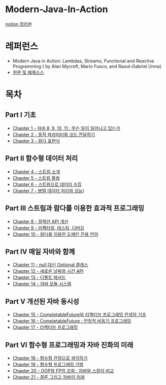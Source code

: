 # Modern-Java-In-Action
[notion 정리본](https://seunchoi.notion.site/b31cc7388da443088b72f376c27f879f)

# 레퍼런스
- Modern Java in Action: Lambdas, Streams, Functional and Reactive Programming ( by Alan Mycroft, Mario Fusco, and Raoul-Gabriel Urma)
- [원문 및 예제소스](https://livebook.manning.com/book/modern-java-in-action)

# 목차

## Part Ⅰ 기초

* [Chapter 1 - 자바 8, 9, 10, 11 : 무슨 일이 일어나고 있는가](./summary/Chapter01.md)
* [Chapter 2 - 동작 파라미터화 코드 전달하기](./summary/Chapter02.md)
* [Chapter 3 - 람다 표현식](./summary/Chapter03.md)

## Part Ⅱ 함수형 데이터 처리

* [Chapter 4 - 스트림 소개](./summary/Chapter04.md)
* [Chapter 5 - 스트림 활용](./summary/Chapter05.md)
* [Chapter 6 - 스트림으로 데이터 수집](./summary/Chapter06.md)
* [Chapter 7 - 병렬 데이터 처리와 성능](./summary/Chapter07.md))

## Part Ⅲ 스트림과 람다를 이용한 효과적 프로그래밍

* [Chapter 8 - 컬렉션 API 개선](./summary/Chapter08.md)
* [Chapter 9 - 리팩터링, 테스팅, 디버깅](./summary/Chapter09.md)
* [Chapter 10 - 람다를 이용한 도메인 전용 언어](./summary/Chapter10.md)

## Part Ⅳ 매일 자바와 함께

* [Chapter 11 - null 대신 Optional 클래스](./summary/Chapter11.md)
* [Chapter 12 - 새로운 날짜와 시간 API](./summary/Chapter12.md)
* [Chapter 13 - 디폴트 메서드](./summary/Chapter13.md)
* [Chapter 14 - 자바 모듈 시스템](./summary/Chapter14.md)

## Part Ⅴ 개선된 자바 동시성

* [Chapter 15 - CompletableFuture와 리액티브 프로그래밍 컨셉의 기초]()
* [Chapter 16 - CompletableFuture : 안정적 비동기 프로그래밍]()
* [Chapter 17 - 리액티브 프로그래밍]()

## Part Ⅵ 함수형 프로그래밍과 자바 진화의 미래
* [Chapter 18 - 함수형 관점으로 생각하기]()
* [Chapter 19 - 함수형 프로그래밍 기법]()
* [Chapter 20 - OOP와 FP의 조화 : 자바와 스칼라 비교]()
* [Chapter 21 - 결론 그리고 자바의 미래]()

